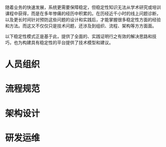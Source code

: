 随着业务的快速发展，系统更需要保障稳定，但稳定性知识无法从学术研究或培训课程中获得，而是在多年惨痛的经历中积累的。在历经近千小时的线上问题诊断，以及更长时间针对预防这些问题的设计和实践后，才能掌握很多稳定性方面的经验和方法。而这又不仅仅只是技术问题，还涉及到组织、流程、架构等方方面面。

以下稳定性模式正是基于此，提供了全面的、实践证明行之有效的解决思路和技巧，也为构建具有稳定性的平台提供了技术模型和建议。

人员组织
============

流程规范
============

架构设计
============

研发运维
============
